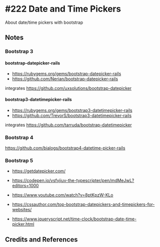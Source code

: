 # #222 Date and Time Pickers

About date/time pickers with bootstrap

## Notes

### Bootstrap 3

#### bootstrap-datepicker-rails

* <https://rubygems.org/gems/bootstrap-datepicker-rails>
* <https://github.com/Nerian/bootstrap-datepicker-rails>

integrates
<https://github.com/uxsolutions/bootstrap-datepicker>

#### bootstrap3-datetimepicker-rails

* <https://rubygems.org/gems/bootstrap3-datetimepicker-rails>
* <https://github.com/TrevorS/bootstrap3-datetimepicker-rails>

integrates
<https://github.com/tarruda/bootstrap-datetimepicker>

### Bootstrap 4

<https://github.com/bialogs/bootstrap4-datetime-picker-rails>

### Bootstrap 5

* <https://getdatepicker.com/>

* <https://codepen.io/vsfvjiuv-the-typescripter/pen/mdMeJwL?editors=1000>
* <https://www.youtube.com/watch?v=8ptKpzW-KLo>
* <https://cssauthor.com/top-bootstrap-datepickers-and-timepickers-for-websites/>
* <https://www.jqueryscript.net/time-clock/bootstrap-date-time-picker.html>

## Credits and References
